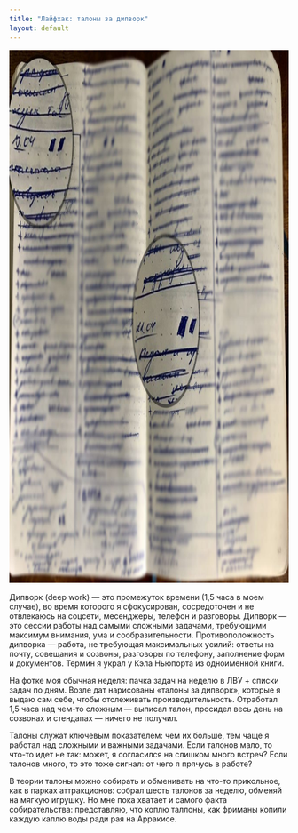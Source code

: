 ```yaml
---
title: "Лайфхак: талоны за дипворк"
layout: default
---
```


<img src="/assets/deepwork.jpg" width="1280" height="959"/>

Дипворк (deep work) — это промежуток времени (1,5 часа в моем случае), во время которого я сфокусирован, сосредоточен и не отвлекаюсь на соцсети, месенджеры, телефон и разговоры. Дипворк — это сессии работы над самыми сложными задачами, требующими максимум внимания, ума и сообразительности. Противоположность дипворка — работа, не требующая максимальных усилий: ответы на почту, совещания и созвоны, разговоры по телефону, заполнение форм и документов. Термин я украл у Кэла Ньюпорта из одноименной книги.

На фотке моя обычная неделя: пачка задач на неделю в ЛВУ + списки задач по дням. Возле дат нарисованы «талоны за дипворк», которые я выдаю сам себе, чтобы отслеживать производительность. Отработал 1,5 часа над чем-то сложным — выписал талон, просидел весь день на созвонах и стендапах — ничего не получил.

Талоны служат ключевым показателем: чем их больше, тем чаще я работал над сложными и важными задачами. Если талонов мало, то что-то идет не так: может, я согласился на слишком много встреч? Если талонов много, то это тоже сигнал: от чего я прячусь в работе?

В теории талоны можно собирать и обменивать на что-то прикольное, как в парках аттракционов: собрал шесть талонов за неделю, обменяй на мягкую игрушку. Но мне пока хватает и самого факта собирательства: представляю, что коплю таллоны, как фриманы копили каждую каплю воды ради рая на Арракисе.
